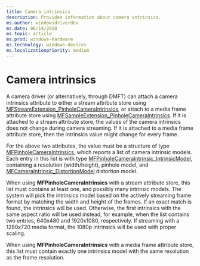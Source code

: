 ```yaml
---
title: Camera intrinsics
description: Provides information about camera intrinsics.
ms.author: windowsdriverdev
ms.date: 06/14/2018
ms.topic: article
ms.prod: windows-hardware
ms.technology: windows-devices
ms.localizationpriority: medium
---
```


# Camera intrinsics

A camera driver (or alternatively, through DMFT) can attach a camera intrinsics attribute to either a stream attribute store using [MFStreamExtension_PinholeCameraIntrinsics](https://msdn.microsoft.com/en-us/library/windows/desktop/mt740401), or attach to a media frame attribute store using [MFSampleExtension_PinholeCameraIntrinsics](https://msdn.microsoft.com/en-us/library/windows/desktop/mt740399). If it is attached to a stream attribute store, the values of the camera intrinsics does not change during camera streaming. If it is attached to a media frame attribute store, then the intrinsics value might change for every frame. 

For the above two attributes, the value must be a structure of type [MFPinholeCameraIntrinsics](https://msdn.microsoft.com/en-us/library/windows/desktop/mt740396), which reports a list of camera intrinsic models. Each entry in this list is with type [MFPinholeCameraIntrinsic_IntrinsicModel](https://msdn.microsoft.com/en-us/library/windows/desktop/mt740397), containing a resolution (width/height), pinhole model, and [MFCameraIntrinsic_DistortionModel](https://msdn.microsoft.com/en-us/library/windows/desktop/mt740394) distortion model. 

When using **MFPinholeCameraIntrinsics** with a stream attribute store, this list must contains at least one, and possibly many intrinsic models. The system will pick the intrinsics model based on the actively streaming frame format by matching the width and height of the frames. If an exact match is found, the intrinsics will be used. Otherwise, the first intrinsics with the same aspect ratio will be used instead, for example, when the list contains two entries, 640x480 and 1920x1080, respectively. If streaming with a 1280x720 media format, the 1080p intrinsics will be used with proper scaling. 

When using **MFPinholeCameraIntrinsics** with a media frame attribute store, this list must contain exactly one intrinsics model with the same resolution as the frame resolution.
